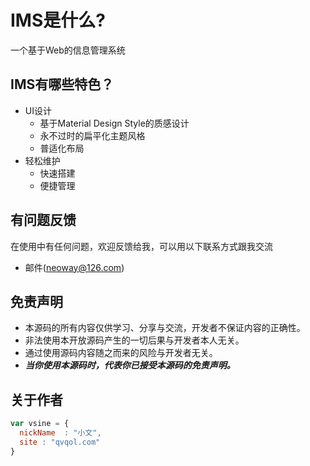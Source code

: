 # IMS是什么?

一个基于Web的信息管理系统

## IMS有哪些特色？
* UI设计
    *  基于Material Design Style的质感设计
    *  永不过时的扁平化主题风格
    *  普适化布局
* 轻松维护
    *  快速搭建
    *  便捷管理



## 有问题反馈
在使用中有任何问题，欢迎反馈给我，可以用以下联系方式跟我交流

* 邮件(neoway@126.com)

## 免责声明
*  本源码的所有内容仅供学习、分享与交流，开发者不保证内容的正确性。
*  非法使用本开放源码产生的一切后果与开发者本人无关。
*  通过使用源码内容随之而来的风险与开发者无关。
*  ***当你使用本源码时，代表你已接受本源码的免责声明。***

## 关于作者

```javascript
var vsine = {
  nickName  : "小文",
  site : "qvqol.com"
}
```